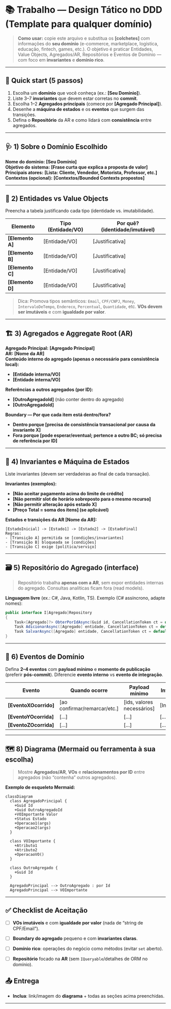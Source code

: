 # 📚 Trabalho — Design Tático no DDD (Template para qualquer domínio)

> **Como usar:** copie este arquivo e substitua os **[colchetes]** com informações do **seu domínio** (e-commerce, marketplace, logística, educação, fintech, games, etc.).
> O objetivo é praticar Entidades, Value Objects, Agregados/AR, Repositórios e Eventos de Domínio — com foco em **invariantes** e **domínio rico**.

---

## 🚀 Quick start (5 passos)
1. Escolha um **domínio** que você conheça (ex.: **[Seu Domínio]**).
2. Liste 3–7 **invariantes** que devem estar corretas no **commit**.
3. Escolha 1–2 **Agregados principais** (comece por **[Agregado Principal]**).
4. Desenhe a **máquina de estados** e os **eventos** que surgem das transições.
5. Defina o **Repositório** da AR e como lidará com **consistência** entre agregados.

---

## 🩺 1) Sobre o Domínio Escolhido
**Nome do domínio:** **[Seu Domínio]**  
**Objetivo do sistema:** **[Frase curta que explica a proposta de valor]**  
**Principais atores:** **[Lista: Cliente, Vendedor, Motorista, Professor, etc.]**  
**Contextos (opcional):** **[Contextos/Bounded Contexts propostos]**

---

## 🧩 2) Entidades vs Value Objects
Preencha a tabela justificando cada tipo (identidade vs. imutabilidade).

| Elemento | Tipo (Entidade/VO) | Por quê? (identidade/imutável) |
|---|---|---|
| **[Elemento A]** | [Entidade/VO] | [Justificativa] |
| **[Elemento B]** | [Entidade/VO] | [Justificativa] |
| **[Elemento C]** | [Entidade/VO] | [Justificativa] |
| **[Elemento D]** | [Entidade/VO] | [Justificativa] |

> Dica: Promova tipos semânticos: `Email`, `CPF/CNPJ`, `Money`, `IntervaloDeTempo`, `Endereco`, `Percentual`, `Quantidade`, etc. **VOs devem ser imutáveis** e com **igualdade por valor**.

---

## 🏗️ 3) Agregados e Aggregate Root (AR)
**Agregado Principal:** **[Agregado Principal]**  
**AR:** **[Nome da AR]**  
**Conteúdo interno do agregado (apenas o necessário para consistência local):**  
- **[Entidade interna/VO]**
- **[Entidade interna/VO]**

**Referências a outros agregados (por ID):**  
- **[OutroAgregadoId]** (não conter dentro do agregado)
- **[OutroAgregadoId]**

**Boundary — Por que cada item está dentro/fora?**  
- **Dentro porque [precisa de consistência transacional por causa da invariante X]**  
- **Fora porque [pode esperar/eventual; pertence a outro BC; só precisa de referência por ID]**

---

## 🧭 4) Invariantes e Máquina de Estados
Liste invariantes (devem ser verdadeiras ao final de cada transação).

**Invariantes (exemplos):**
- **[Não aceitar pagamento acima do limite de crédito]**
- **[Não permitir slot de horário sobreposto para o mesmo recurso]**
- **[Não permitir alteração após estado X]**
- **[Preço Total = soma dos itens] (se aplicável)**

**Estados e transições da AR [Nome da AR]:**
```
[EstadoInicial] -> [Estado1] -> [Estado2] -> [EstadoFinal]
Regras:
- [Transição A] permitida se [condições/invariantes]
- [Transição B] bloqueada se [condições]
- [Transição C] exige [política/serviço]
```

---

## 🗃️ 5) Repositório do Agregado (interface)
> Repositório trabalha **apenas com a AR**, sem expor entidades internas do agregado. Consultas analíticas ficam fora (read models).

**Linguagem livre** (ex.: C#, Java, Kotlin, TS). Exemplo (C# assíncrono, adapte nomes):
```csharp
public interface I[Agregado]Repository
{
    Task<[Agregado]?> ObterPorIdAsync(Guid id, CancellationToken ct = default);
    Task AdicionarAsync([Agregado] entidade, CancellationToken ct = default);
    Task SalvarAsync([Agregado] entidade, CancellationToken ct = default);
}
```


---

## 📣 6) Eventos de Domínio
Defina **2–4 eventos** com **payload mínimo** e **momento de publicação** (preferir **pós-commit**). Diferencie **evento interno** vs **evento de integração**.

| Evento | Quando ocorre | Payload mínimo | Interno/Integração | Observações |
|---|---|---|---|---|
| **[EventoXOcorrido]** | [ao confirmar/remarcar/etc.] | [ids, valores necessários] | [Interno/Integração] | [idempotência, consumidor] |
| **[EventoYOcorrida]** | [...] | [...] | [...] | [...] |
| **[EventoZOcorrida]** | [...] | [...] | [...] | [...] |

---

## 🗺️ 8) Diagrama (Mermaid ou ferramenta à sua escolha)
> Mostre **Agregados/AR**, **VOs** e **relacionamentos por ID** entre agregados (não “contenha” outros agregados).

**Exemplo de esqueleto Mermaid:**
```mermaid
classDiagram
  class AgregadoPrincipal {
    +Guid Id
    +Guid OutroAgregadoId
    +VOImportante Valor
    +Status Estado
    +Operacao1(args)
    +Operacao2(args)
  }

  class VOImportante {
    +Atributo1
    +Atributo2
    +OperacaoVO()
  }

  class OutroAgregado {
    +Guid Id
  }

  AgregadoPrincipal --> OutroAgregado : por Id
  AgregadoPrincipal --> VOImportante
```

---

## ✅ Checklist de Aceitação
- [ ] **VOs imutáveis** e com **igualdade por valor** (nada de “string de CPF/Email”).
- [ ] **Boundary do agregado** pequeno e com **invariantes claras**.
- [ ] **Domínio rico**: operações do negócio como métodos (evitar `set` aberto).
- [ ] **Repositório** focado na **AR** (sem `IQueryable`/detalhes de ORM no domínio).


## 📤 Entrega

- **Inclua**: link/imagem do **diagrama** + todas as seções acima preenchidas.
---

